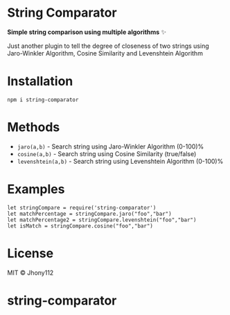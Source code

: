 # String Comparator


**Simple string comparison using multiple algorithms** ✨

Just another plugin to tell the degree of closeness of two strings using
 Jaro-Winkler Algorithm, Cosine Similarity and Levenshtein Algorithm

# Installation
 `npm i string-comparator `

# Methods
- `jaro(a,b)` - Search string using Jaro-Winkler Algorithm (0-100)%
- `cosine(a,b)` - Search string using Cosine Similarity (true/false)
- `levenshtein(a,b)` - Search string using Levenshtein Algorithm (0-100)%

# Examples
```
let stringCompare = require('string-comparator')
let matchPercentage = stringCompare.jaro("foo","bar")
let matchPercentage2 = stringCompare.levenshtein("foo","bar")
let isMatch = stringCompare.cosine("foo","bar")
```


# License

MIT © Jhony112
# string-comparator
